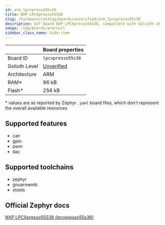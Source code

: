 ```yaml
---
id: arm_lpcxpresso55s36
title: NXP LPCXpresso55S36
slug: /hardware/catalog/boards/unverified/arm_lpcxpresso55s36
description: IoT board NXP LPCXpresso55S36, compatible with Golioth at unverified level.
image: /img/boards/arm/null
sidebar_class_name: hide-item
---
```


[//]: # (This is an auto-generated file, do not edit! Changes to it will be lost upon re-generation)



|                | Board properties     |
| -------------  | -------------------- |
| Board ID       | `lpcxpresso55s36` |
| Golioth Level  | [Unverified](/hardware#unverified-boards) |
| Architecture   | ARM |
| RAM*           | 96 kB |
| Flash*         | 256 kB |

\* values are as reported by Zephyr `.yaml` board files, which don't represent the overall available resources



## Supported features

* can
* gpio
* pwm
* dac

## Supported toolchains

* zephyr
* gnuarmemb
* xtools

## Official Zephyr docs

[NXP LPCXpresso55S36 (lpcxpresso55s36)](https://docs.zephyrproject.org/latest/boards/arm/lpcxpresso55s36/doc/index.html)
